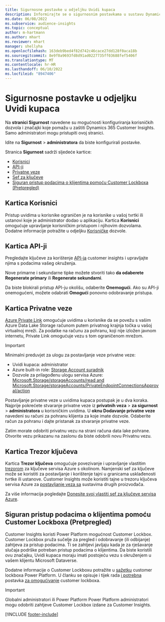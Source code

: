```yaml
---
title: Sigurnosne postavke u odjeljku Uvidi kupaca
description: Informirajte se o sigurnosnim postavkama u sustavu Dynamics 365 Customer Insights.
ms.date: 06/08/2022
ms.subservice: audience-insights
ms.topic: conceptual
author: m-hartmann
ms.author: mhart
ms.reviewer: mhart
manager: shellyha
ms.openlocfilehash: 163deb9bed4f82d742c46cace27dd128f0aca18b
ms.sourcegitcommit: 8e9f0a9693fd8d91ad0227735ff03688fef5406f
ms.translationtype: MT
ms.contentlocale: hr-HR
ms.lasthandoff: 06/10/2022
ms.locfileid: "8947406"
---
```

# <a name="security-settings-in-customer-insights"></a>Sigurnosne postavke u odjeljku Uvidi kupaca

Na **stranici Sigurnost** navedene su mogućnosti konfiguriranja korisničkih dozvola i značajki koje pomažu u zaštiti Dynamics 365 Customer Insights. Samo administratori mogu pristupiti ovoj stranici.

Idite na **Sigurnost** > **administratora** da biste konfigurirali postavke.

Stranica **Sigurnost** sadrži sljedeće kartice:

- [Korisnici](#users-tab)
- [API-ji](#apis-tab)
- [Privatne veze](#private-links-tab)
- [Sef za ključeve](#key-vault-tab)
- [Siguran pristup podacima o klijentima pomoću Customer Lockboxa (Pretpregled)](#securely-access-customer-data-with-customer-lockbox-preview)

## <a name="users-tab"></a>Kartica Korisnici

Pristup uvidima u korisnike ograničen je na korisnike u vašoj tvrtki ili ustanovi koje je administrator dodao u aplikaciju. Kartica **Korisnici** omogućuje upravljanje korisničkim pristupom i njihovim dozvolama. Dodatne informacije potražite u odjeljku [Korisničke](permissions.md) dozvole.

## <a name="apis-tab"></a>Kartica API-ji

Pregledajte ključeve za korištenje [API-ja](apis.md) customer insights i upravljajte njima s podacima vašeg okruženja.

Nove primarne i sekundarne tipke možete stvoriti tako **da odaberete Regenerate primary** ili **Regenerate sekundarni**. 

Da biste blokirali pristup API-ju okolišu, odaberite **Onemogući**. Ako su API-ji onemogućeni, možete odabrati **Omogući** ponovno odobravanje pristupa.

## <a name="private-links-tab"></a>Kartica Privatne veze

[Azure Private Link](/azure/private-link/private-link-overview) omogućuje uvidima u korisnike da se povežu s vašim Azure Data Lake Storage računom putem privatnog krajnja točka u vašoj virtualnoj mreži. Za podatke na računu za pohranu, koji nije izložen javnom internetu, Private Link omogućuje vezu s tom ograničenom mrežom.

> [!IMPORTANT]
> Minimalni preduvjet za ulogu za postavljanje veze privatne veze:
>
> - Uvidi kupaca: administrator
> - Azure built-in role: [Storage Account suradnik](/azure/role-based-access-control/built-in-roles#storage-account-contributor)
> - Dozvole za prilagođenu ulogu servisa Azure: [Microsoft.Storage/storageAccounts/read and Microsoft.Storage/storageAccounts/PrivateEndpointConnectionsApproval/action](/azure/role-based-access-control/resource-provider-operations#microsoftstorage)
>

Postavljanje privatne veze u uvidima kupaca postupak je u dva koraka. Najprije pokrećete stvaranje privatne veze iz **privatnih veza** > **za sigurnost** > **administratora** u korisničkim uvidima. U **oknu Dodavanje privatne veze** navedeni su računi za pohranu klijenta za koje imate dozvole. Odaberite račun za pohranu i dajte pristanak za stvaranje privatne veze.

Zatim morate odobriti privatnu vezu na strani računa data lake pohrane. Otvorite vezu prikazanu na zaslonu da biste odobrili novu Privatnu vezu.

## <a name="key-vault-tab"></a>Kartica Trezor ključeva

Kartica **Trezor ključeva** omogućuje povezivanje i upravljanje vlastitim [trezorom](/azure/key-vault/general/basic-concepts) za ključeve servisa Azure s okolinom.
Namjenski sef za ključeve može se koristiti za postavljanje i korištenje tajni u granicama usklađenosti tvrtke ili ustanove. Customer Insights može koristiti tajne u trezoru ključeva servisa Azure za [postavljanje veza sa](connections.md) sustavima drugih proizvođača.

Za više informacija pogledajte [Donesite svoj vlastiti sef za ključeve servisa Azure](use-azure-key-vault.md).

## <a name="securely-access-customer-data-with-customer-lockbox-preview"></a>Siguran pristup podacima o klijentima pomoću Customer Lockboxa (Pretpregled)

Customer Insights koristi Power Platform mogućnost Customer Lockbox. Customer Lockbox pruža sučelje za pregled i odobravanje (ili odbijanje) zahtjeva za pristup podacima. Ti se zahtjevi javljaju kada je za rješavanje slučaja podrške potreban pristup podacima o klijentima. Da biste koristili ovu značajku, Uvidi kupaca moraju imati postojeću vezu s okruženjem u vašem klijentu Microsoft Dataverse.

Dodatne informacije o Customer Lockboxu potražite u [sažetku](/power-platform/admin/about-lockbox#summary) customer lockboxa Power Platform. U članku se opisuje i tijek rada [i potrebna](/power-platform/admin/about-lockbox#workflow) postavka [za omogućivanje](/power-platform/admin/about-lockbox#enable-the-lockbox-policy) customer lockboxa.

> [!IMPORTANT]
> Globalni administratori ili Power Platform Power Platform administratori mogu odobriti zahtjeve Customer Lockbox izdane za Customer Insights.

[!INCLUDE [footer-include](includes/footer-banner.md)]
